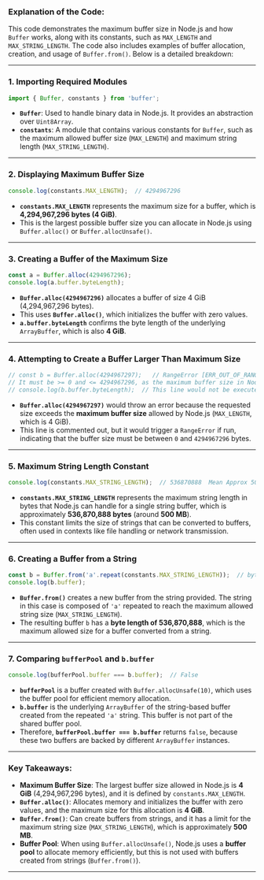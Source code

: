 ### Explanation of the Code:

This code demonstrates the maximum buffer size in Node.js and how `Buffer` works, along with its constants, such as `MAX_LENGTH` and `MAX_STRING_LENGTH`. The code also includes examples of buffer allocation, creation, and usage of `Buffer.from()`. Below is a detailed breakdown:

---

### **1. Importing Required Modules**

```javascript
import { Buffer, constants } from 'buffer';
```
- **`Buffer`**: Used to handle binary data in Node.js. It provides an abstraction over `Uint8Array`.
- **`constants`**: A module that contains various constants for `Buffer`, such as the maximum allowed buffer size (`MAX_LENGTH`) and maximum string length (`MAX_STRING_LENGTH`).

---

### **2. Displaying Maximum Buffer Size**

```javascript
console.log(constants.MAX_LENGTH);  // 4294967296
```
- **`constants.MAX_LENGTH`** represents the maximum size for a buffer, which is **4,294,967,296 bytes (4 GiB)**.
- This is the largest possible buffer size you can allocate in Node.js using `Buffer.alloc()` or `Buffer.allocUnsafe()`.

---

### **3. Creating a Buffer of the Maximum Size**

```javascript
const a = Buffer.alloc(4294967296);
console.log(a.buffer.byteLength);
```
- **`Buffer.alloc(4294967296)`** allocates a buffer of size 4 GiB (4,294,967,296 bytes). 
- This uses **`Buffer.alloc()`**, which initializes the buffer with zero values.
- **`a.buffer.byteLength`** confirms the byte length of the underlying `ArrayBuffer`, which is also **4 GiB**.

---

### **4. Attempting to Create a Buffer Larger Than Maximum Size**

```javascript
// const b = Buffer.alloc(4294967297);   // RangeError [ERR_OUT_OF_RANGE]: The value of "size" is out of range. 
// It must be >= 0 and <= 4294967296, as the maximum buffer size in Node.js is 4 GiB (4,294,967,296 bytes).
// console.log(b.buffer.byteLength);  // This line would not be executed due to the error above.
```
- **`Buffer.alloc(4294967297)`** would throw an error because the requested size exceeds the **maximum buffer size** allowed by Node.js (`MAX_LENGTH`, which is 4 GiB).
- This line is commented out, but it would trigger a `RangeError` if run, indicating that the buffer size must be between `0` and `4294967296` bytes.

---

### **5. Maximum String Length Constant**

```javascript
console.log(constants.MAX_STRING_LENGTH);  // 536870888  Mean Approx 500 MB 
```
- **`constants.MAX_STRING_LENGTH`** represents the maximum string length in bytes that Node.js can handle for a single string buffer, which is approximately **536,870,888 bytes** (around **500 MB**).
- This constant limits the size of strings that can be converted to buffers, often used in contexts like file handling or network transmission.

---

### **6. Creating a Buffer from a String**

```javascript
const b = Buffer.from('a'.repeat(constants.MAX_STRING_LENGTH));  // byteLength: 536870888
console.log(b.buffer);
```
- **`Buffer.from()`** creates a new buffer from the string provided. The string in this case is composed of `'a'` repeated to reach the maximum allowed string size (`MAX_STRING_LENGTH`).
- The resulting buffer `b` has a **byte length of 536,870,888**, which is the maximum allowed size for a buffer converted from a string.

---

### **7. Comparing `bufferPool` and `b.buffer`**

```javascript
console.log(bufferPool.buffer === b.buffer);  // False
```
- **`bufferPool`** is a buffer created with `Buffer.allocUnsafe(10)`, which uses the buffer pool for efficient memory allocation.
- **`b.buffer`** is the underlying `ArrayBuffer` of the string-based buffer created from the repeated `'a'` string. This buffer is not part of the shared buffer pool.
- Therefore, **`bufferPool.buffer === b.buffer`** returns `false`, because these two buffers are backed by different `ArrayBuffer` instances.

---

### **Key Takeaways:**
- **Maximum Buffer Size**: The largest buffer size allowed in Node.js is **4 GiB** (4,294,967,296 bytes), and it is defined by `constants.MAX_LENGTH`.
- **`Buffer.alloc()`**: Allocates memory and initializes the buffer with zero values, and the maximum size for this allocation is **4 GiB**.
- **`Buffer.from()`**: Can create buffers from strings, and it has a limit for the maximum string size (`MAX_STRING_LENGTH`), which is approximately **500 MB**.
- **Buffer Pool**: When using `Buffer.allocUnsafe()`, Node.js uses a **buffer pool** to allocate memory efficiently, but this is not used with buffers created from strings (`Buffer.from()`).

---